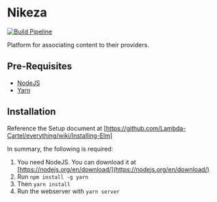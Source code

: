 # Nikeza

<a href="https://lambdacartel.visualstudio.com/Nikeza/_build">
<img src="https://lambdacartel.visualstudio.com/_apis/public/build/definitions/b1ffd400-fa75-4529-a3a9-dadf020b2150/1/badge" 
  alt="Build Pipeline"/>
</a>

Platform for associating content to their providers.

## Pre-Requisites
- [NodeJS](https://nodejs.org/en/)
- [Yarn](https://yarnpkg.com)

## Installation

Reference the Setup document at [https://github.com/Lambda-Cartel/everything/wiki/Installing-Elm]

In summary, the following is required:

1. You need NodeJS. You can download it at [https://nodejs.org/en/download/](https://nodejs.org/en/download/)
2. Run `npm install -g yarn`
3. Then `yarn install`
4. Run the webserver with `yarn server`
